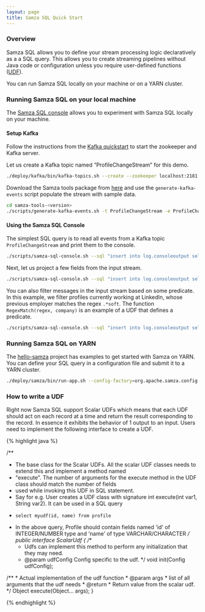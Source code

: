 ```yaml
---
layout: page
title: Samza SQL Quick Start
---
```

<!--
   Licensed to the Apache Software Foundation (ASF) under one or more
   contributor license agreements.  See the NOTICE file distributed with
   this work for additional information regarding copyright ownership.
   The ASF licenses this file to You under the Apache License, Version 2.0
   (the "License"); you may not use this file except in compliance with
   the License.  You may obtain a copy of the License at

       http://www.apache.org/licenses/LICENSE-2.0

   Unless required by applicable law or agreed to in writing, software
   distributed under the License is distributed on an "AS IS" BASIS,
   WITHOUT WARRANTIES OR CONDITIONS OF ANY KIND, either express or implied.
   See the License for the specific language governing permissions and
   limitations under the License.
-->


### Overview
Samza SQL allows you to define your stream processing logic declaratively as a a SQL query.
This allows you to create streaming pipelines without Java code or configuration unless you 
require user-defined functions ([UDF](#how-to-write-a-udf)). 

You can run Samza SQL locally on your machine or on a YARN cluster.

### Running Samza SQL on your local machine
The [Samza SQL console](https://samza.apache.org/learn/tutorials/0.14/samza-tools.html) allows you to experiment with Samza SQL locally on your machine. 

#### Setup Kafka
Follow the instructions from the [Kafka quickstart](http://kafka.apache.org/quickstart) to start the zookeeper and Kafka server.

Let us create a Kafka topic named “ProfileChangeStream” for this demo.

```bash
./deploy/kafka/bin/kafka-topics.sh --create --zookeeper localhost:2181 --replication-factor 1 --partitions 1 --topic ProfileChangeStream
```

Download the Samza tools package from [here](https://samza.apache.org/learn/tutorials/0.14/samza-tools.html) and use the `generate-kafka-events` script populate the stream with sample data.

```bash
cd samza-tools-<version>
./scripts/generate-kafka-events.sh -t ProfileChangeStream -e ProfileChange
```

#### Using the Samza SQL Console


The simplest SQL query is to read all events from a Kafka topic `ProfileChangeStream` and print them to the console.

```bash
./scripts/samza-sql-console.sh --sql "insert into log.consoleoutput select * from kafka.ProfileChangeStream"
```

Next, let us project a few fields from the input stream.

```bash
./scripts/samza-sql-console.sh --sql "insert into log.consoleoutput select Name, OldCompany, NewCompany from kafka.ProfileChangeStream"
```

You can also filter messages in the input stream based on some predicate. In this example, we filter profiles currently working at LinkedIn, whose previous employer matches the regex `.*soft`. The function `RegexMatch(regex, company)` is an example of 
a UDF that defines a predicate. 

```bash
./scripts/samza-sql-console.sh --sql "insert into log.consoleoutput select Name as __key__, Name, NewCompany, RegexMatch('.*soft', OldCompany) from kafka.ProfileChangeStream where NewCompany = 'LinkedIn'"
```


### Running Samza SQL on YARN
The [hello-samza](https://github.com/apache/samza-hello-samza) project has examples to 
get started with Samza on YARN. You can define your SQL query in a 
configuration file and submit it to a YARN cluster.


```bash
./deploy/samza/bin/run-app.sh --config-factory=org.apache.samza.config.factories.PropertiesConfigFactory --config-path=file://$PWD/deploy/samza/config/page-view-filter-sql.properties
```
 
### How to write a UDF
 
 Right now Samza SQL support Scalar UDFs which means that each 
 UDF should act on each record at a time and return the result 
 corresponding to the record. In essence it exhibits the behavior
  of 1 output to an input. Users need to implement the following 
  interface to create a UDF.
  
{% highlight java %}

 /**
  * The base class for the Scalar UDFs. All the scalar UDF classes needs to extend this and implement a method named
  * "execute". The number of arguments for the execute method in the UDF class should match the number of fields
  * used while invoking this UDF in SQL statement.
  * Say for e.g. User creates a UDF class with signature int execute(int var1, String var2). It can be used in a SQL query
  *     select myudf(id, name) from profile
  * In the above query, Profile should contain fields named 'id' of INTEGER/NUMBER type and 'name' of type VARCHAR/CHARACTER
  */
 public interface ScalarUdf {
   /**
    * Udfs can implement this method to perform any initialization that they may need.
    * @param udfConfig Config specific to the udf.
    */
   void init(Config udfConfig);
  
   /**
    * Actual implementation of the udf function
    * @param args
    *   list of all arguments that the udf needs
    * @return
    *   Return value from the scalar udf.
    */
   Object execute(Object... args);
 }
 
{% endhighlight %}

